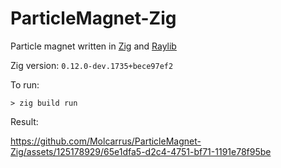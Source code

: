 # ParticleMagnet-Zig

Particle magnet written in [Zig](https://github.com/ziglang/zig) and [Raylib](https://github.com/raysan5/raylib)

Zig version: `0.12.0-dev.1735+bece97ef2`

To run: 

`> zig build run`


Result:

https://github.com/Molcarrus/ParticleMagnet-Zig/assets/125178929/65e1dfa5-d2c4-4751-bf71-1191e78f95be

